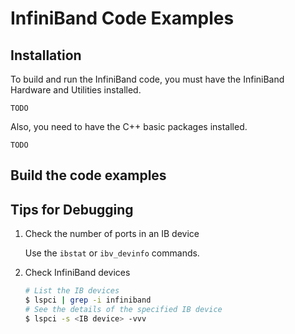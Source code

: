 InfiniBand Code Examples
========================

Installation
------------

To build and run the InfiniBand code, you must have the InfiniBand Hardware
and Utilities installed.

```
TODO
```

Also, you need to have the C++ basic packages installed.

```
TODO
```

Build the code examples
-----------------------


Tips for Debugging
-----------------------

1. Check the number of ports in an IB device

    Use the `ibstat` or `ibv_devinfo` commands.

2. Check InfiniBand devices

    ```bash
    # List the IB devices
    $ lspci | grep -i infiniband
    # See the details of the specified IB device
    $ lspci -s <IB device> -vvv
    ```